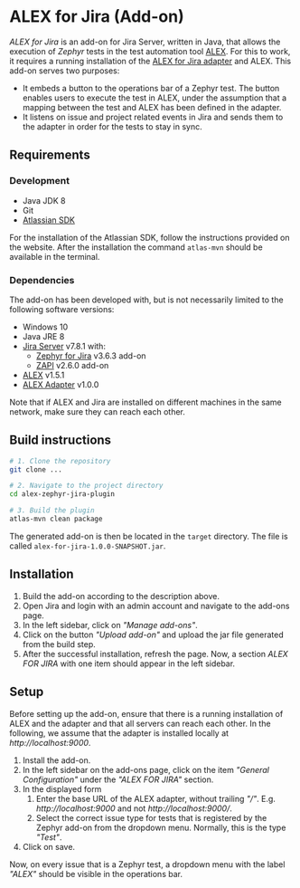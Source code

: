 # ALEX for Jira (Add-on)

*ALEX for Jira* is an add-on for Jira Server, written in Java, that allows the execution of *Zephyr* tests in the test automation tool [ALEX][alex].
For this to work, it requires a running installation of the [ALEX for Jira adapter][alex-adapter] and ALEX.
This add-on serves two purposes:

* It embeds a button to the operations bar of a Zephyr test.
  The button enables users to execute the test in ALEX, under the assumption that a mapping between the test and ALEX has been defined in the adapter.
* It listens on issue and project related events in Jira and sends them to the adapter in order for the tests to stay in sync.

## Requirements

### Development

* Java JDK 8
* Git
* [Atlassian SDK][atlassian-sdk]

For the installation of the Atlassian SDK, follow the instructions provided on the website.
After the installation the command `atlas-mvn` should be available in the terminal.

### Dependencies

The add-on has been developed with, but is not necessarily limited to the following software versions:

* Windows 10
* Java JRE 8
* [Jira Server][jira] v7.8.1 with:
    * [Zephyr for Jira][zephyr] v3.6.3 add-on
    * [ZAPI][zapi] v2.6.0 add-on
* [ALEX][alex] v1.5.1
* [ALEX Adapter][alex-adapter] v1.0.0

Note that if ALEX and Jira are installed on different machines in the same network, make sure they can reach each other.

## Build instructions

```bash
# 1. Clone the repository
git clone ...

# 2. Navigate to the project directory
cd alex-zephyr-jira-plugin

# 3. Build the plugin
atlas-mvn clean package
```

The generated add-on is then be located in the `target` directory.
The file is called `alex-for-jira-1.0.0-SNAPSHOT.jar`.


## Installation

1. Build the add-on according to the description above.
2. Open Jira and login with an admin account and navigate to the add-ons page.
3. In the left sidebar, click on *"Manage add-ons"*.
4. Click on the button *"Upload add-on"* and upload the jar file generated from the build step.
5. After the successful installation, refresh the page.
   Now, a section *ALEX FOR JIRA* with one item should appear in the left sidebar.


## Setup

Before setting up the add-on, ensure that there is a running installation of ALEX and the adapter and that all servers can reach each other.
In the following, we assume that the adapter is installed locally at *http://localhost:9000*.

1. Install the add-on.
2. In the left sidebar on the add-ons page, click on the item *"General Configuration"* under the *"ALEX FOR JIRA"* section.
3. In the displayed form
    1. Enter the base URL of the ALEX adapter, without trailing *"/"*.
       E.g. *http://localhost:9000* and not *http://localhost:9000/*.
    2. Select the correct issue type for tests that is registered by the Zephyr add-on from the dropdown menu.
       Normally, this is the type *"Test"*.
4. Click on save.

Now, on every issue that is a Zephyr test, a dropdown menu with the label *"ALEX"* should be visible in the operations bar.


[alex]: https://github.com/learnlib/alex
[alex-adapter]: https://bitbucket.org/abainczyk/alex-zephyr-jira-adapter
[jira]: https://de.atlassian.com/software/jira/download
[zephyr]: https://marketplace.atlassian.com/apps/1014681/zephyr-for-jira-test-management?hosting=server
[zapi]: https://marketplace.atlassian.com/apps/1211674/zapi?hosting=server&tab=overview
[atlassian-sdk]: https://developer.atlassian.com/server/framework/atlassian-sdk/
